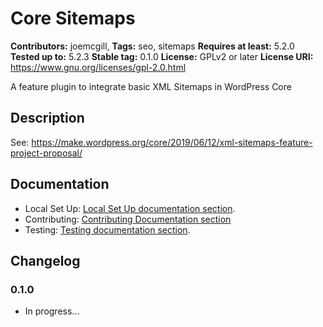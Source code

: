 # Core Sitemaps #
**Contributors:** joemcgill, 
**Tags:** seo, sitemaps 
**Requires at least:** 5.2.0 
**Tested up to:** 5.2.3 
**Stable tag:** 0.1.0 
**License:** GPLv2 or later 
**License URI:** https://www.gnu.org/licenses/gpl-2.0.html

A feature plugin to integrate basic XML Sitemaps in WordPress Core

## Description ##

See: https://make.wordpress.org/core/2019/06/12/xml-sitemaps-feature-project-proposal/


## Documentation ##

- Local Set Up: [Local Set Up documentation section](/docs/SETUP.md/).
- Contributing: [Contributing Documentation section](/docs/CONTRIBUTING.md)
- Testing: [Testing documentation section](/docs/TESTING.md).


## Changelog ##

### 0.1.0 ###
* In progress...
